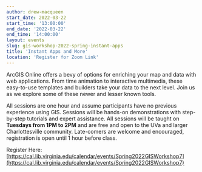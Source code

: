```yaml
---
author: drew-macqueen
start_date: 2022-03-22
start_time: '13:00:00'
end_date: '2022-03-22'
end_time: '14:00:00'
layout: events
slug: gis-workshop-2022-spring-instant-apps
title: 'Instant Apps and More'
location: 'Register for Zoom Link'
---
```


ArcGIS Online offers a bevy of options for enriching your map and data with web applications. From time animation to interactive multimedia, these easy-to-use templates and builders take your data to the next level. Join us as we explore some of these newer and lesser known tools.

All sessions are one hour and assume participants have no previous experience using GIS.  Sessions will be hands-on demonstrations with step-by-step tutorials and expert assistance.  All sessions will be taught on **Tuesdays from 1PM to 2PM** and are free and open to the UVa and larger Charlottesville community. Late-comers are welcome and encouraged, registration is open until 1 hour before class.

Register Here: [https://cal.lib.virginia.edu/calendar/events/Spring2022GISWorkshop7](https://cal.lib.virginia.edu/calendar/events/Spring2022GISWorkshop7)